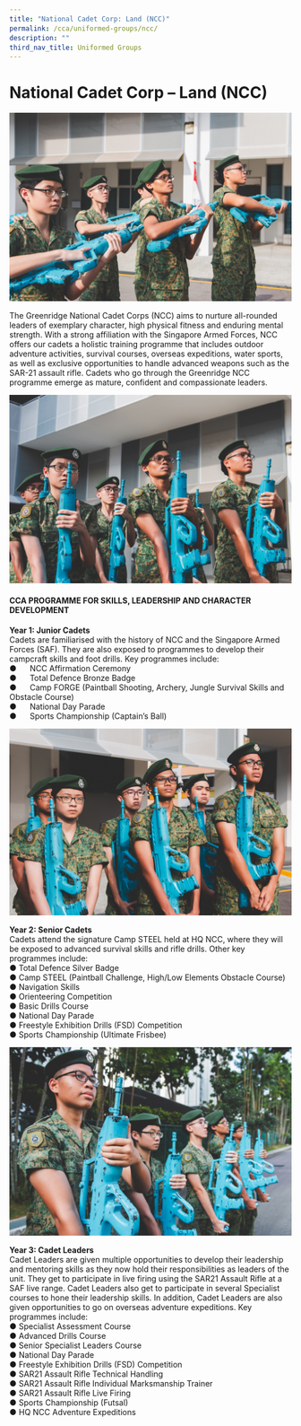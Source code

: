 ```yaml
---
title: "National Cadet Corp: Land (NCC)"
permalink: /cca/uniformed-groups/ncc/
description: ""
third_nav_title: Uniformed Groups
---
```

# **National Cadet Corp – Land (NCC)**

![Moving Together, Onward](/images/NCC2023/moving%20together,%20onward.jpg)

The Greenridge National Cadet Corps (NCC) aims to nurture all-rounded leaders of exemplary character, high physical fitness and enduring mental strength. With a strong affiliation with the Singapore Armed Forces, NCC offers our cadets a holistic training programme that includes outdoor adventure activities, survival courses, overseas expeditions, water sports, as well as exclusive opportunities to handle advanced weapons such as the SAR-21 assault rifle.
Cadets who go through the Greenridge NCC programme emerge as mature, confident and compassionate leaders.

![Respect; Hormat, Senjata](/images/NCC2023/respect_%20hormat,%20senjata.jpg)

#### CCA PROGRAMME FOR SKILLS, LEADERSHIP AND CHARACTER DEVELOPMENT

**Year 1: Junior Cadets**<br>
Cadets are familiarised with the history of NCC and the Singapore Armed Forces (SAF). They are also exposed to programmes to develop their campcraft skills and foot drills. Key programmes include:<br>
●&nbsp;&nbsp;&nbsp;&nbsp;&nbsp; NCC Affirmation Ceremony<br>
●&nbsp;&nbsp;&nbsp;&nbsp;&nbsp; Total Defence Bronze Badge<br>
●&nbsp;&nbsp;&nbsp;&nbsp;&nbsp; Camp FORGE (Paintball Shooting, Archery, Jungle Survival Skills and Obstacle Course)<br>
●&nbsp;&nbsp;&nbsp;&nbsp;&nbsp; National Day Parade<br>
●&nbsp;&nbsp;&nbsp;&nbsp;&nbsp; Sports Championship (Captain’s Ball)<br>

![Integrity; Standing Strong For What Is Right](/images/NCC2023/integrity_%20standing%20strong%20for%20what%20is%20right%20b.jpg)

**Year 2: Senior Cadets**<br>
Cadets attend the signature Camp STEEL held at HQ NCC, where they will be exposed to advanced survival skills and rifle drills. Other key programmes include:<br>
●	Total Defence Silver Badge<br>
●	Camp STEEL (Paintball Challenge, High/Low Elements Obstacle Course)<br>
●	Navigation Skills<br>
●	Orienteering Competition<br>
●	Basic Drills Course<br>
●	National Day Parade<br>
●	Freestyle Exhibition Drills (FSD) Competition<br>
●	Sports Championship (Ultimate Frisbee)<br>

![Striving Hard, Eyes On The Mission](/images/NCC2023/diligence_%20striving%20hard,%20eyes%20on%20the%20mission.jpg)

**Year 3: Cadet Leaders**<br>
Cadet Leaders are given multiple opportunities to develop their leadership and mentoring skills as they now hold their responsibilities as leaders of the unit. They get to participate in live firing using the SAR21 Assault Rifle at a SAF live range. Cadet Leaders also get to participate in several Specialist courses to hone their leadership skills. In addition, Cadet Leaders are also given opportunities to go on overseas adventure expeditions. Key programmes include:<br>
●	Specialist Assessment Course<br>
●	Advanced Drills Course<br>
●	Senior Specialist Leaders Course<br>
●	National Day Parade<br>
●	Freestyle Exhibition Drills (FSD) Competition<br>
●	SAR21 Assault Rifle Technical Handling<br>
●	SAR21 Assault Rifle Individual Marksmanship Trainer<br>
●	SAR21 Assault Rifle Live Firing<br>
●	Sports Championship (Futsal)<br>
●	HQ NCC Adventure Expeditions <br>

